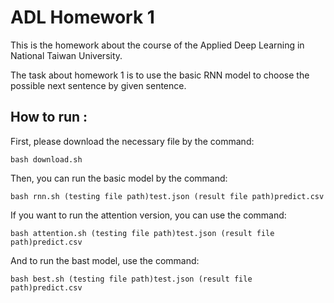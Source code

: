 # ADL Homework 1
This is the homework about the course of the Applied Deep Learning in National Taiwan University.

The task about homework 1 is to use the basic RNN model to choose the possible next sentence by given sentence.

## How to run :
First, please download the necessary file by the command:

    bash download.sh

Then, you can run the basic model by the command:

    bash rnn.sh (testing file path)test.json (result file path)predict.csv

If you want to run the attention version, you can use the command:

    bash attention.sh (testing file path)test.json (result file path)predict.csv
    
And to run the bast model, use the command:

    bash best.sh (testing file path)test.json (result file path)predict.csv
